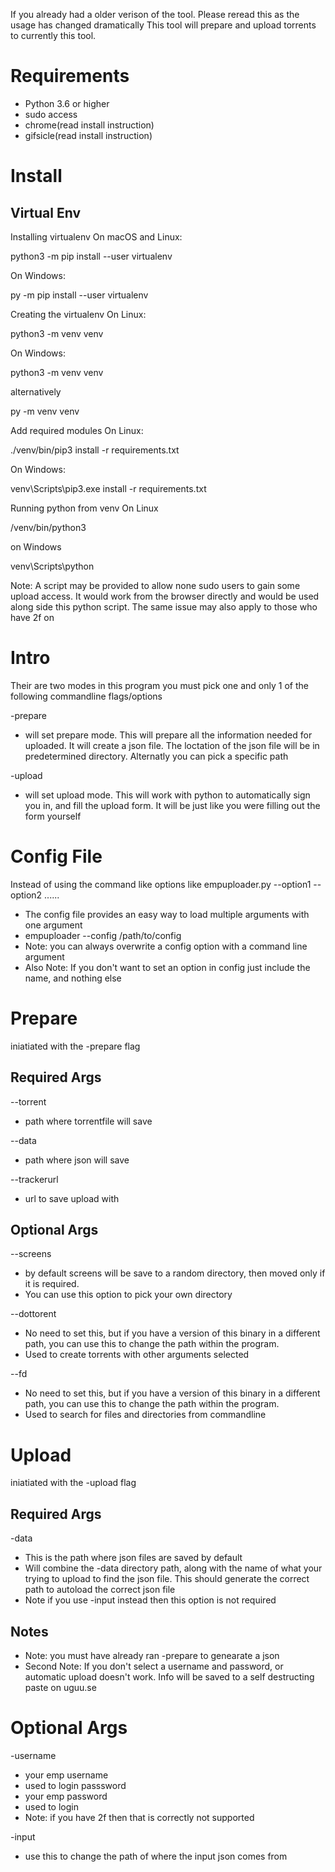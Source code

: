 If you already had a older verison of the tool. Please reread this as the usage has changed dramatically
This tool will prepare and upload torrents to currently this tool.

# Requirements
- Python 3.6 or higher
- sudo access
- chrome(read install instruction)
- gifsicle(read install instruction)

# Install

## Virtual Env

Installing virtualenv
On macOS and Linux:

python3 -m pip install --user virtualenv

On Windows:

py -m pip install --user virtualenv

Creating the virtualenv
On Linux:

python3 -m venv venv

On Windows:

python3 -m venv venv

alternatively

py -m venv venv

Add required modules
On Linux:

./venv/bin/pip3 install -r requirements.txt

On Windows:

venv\Scripts\pip3.exe install -r requirements.txt

Running python from venv
On Linux

/venv/bin/python3

on Windows

venv\Scripts\python




Note:
A script may be provided to allow none sudo users to gain some upload access. It would work from the browser directly and would be used along side this python script. The same issue may also apply to those who have 2f on


# Intro
Their are two modes in this program you must pick one and only 1 of the following commandline flags/options

-prepare 
- will set prepare mode. This will prepare all the information needed for uploaded. It will create a json file. The loctation of the json file will be in predetermined directory. Alternatly you can pick a specific path

-upload 
- will set upload mode. This will work with python to automatically sign you in, and fill the upload form. It will be just like you were filling out the form yourself

# Config File
Instead of using the command like options like empuploader.py --option1 --option2 ......
- The config file provides an easy way to load multiple arguments with one argument
- empuploader --config /path/to/config
- Note: you can always overwrite a config option with a command line argument
- Also Note: If you don't want to set an option in config just include the name, and nothing else


# Prepare

iniatiated with the -prepare flag


## Required Args


--torrent 
- path where torrentfile will  save

--data
- path where json will  save

--trackerurl
- url to save upload with

## Optional Args

--screens
- by default screens will be save to a random directory, then moved only if it is required. 
- You can use this option to pick your own directory

--dottorent
- No need to set this, but if you have a version of this binary in a different path, you can use this to change the path within the program. 
- Used to create torrents with other arguments selected

--fd
- No need to set this, but if you have a version of this binary in a different path, you can use this to change the path within the program. 
- Used to search for files and directories from commandline



# Upload

iniatiated with the -upload flag

## Required Args
-data
- This is the path where json files are saved by default
- Will combine the -data directory path, along with the name of what your trying to upload to find the json file. This should generate the correct path to autoload the correct json file
- Note if you use -input instead then this option is not required

## Notes
- Note: you must have already ran -prepare to genearate a json
- Second Note: If you don't select a username and password, or automatic upload doesn't work. Info will be saved to a self destructing paste on  uguu.se

# Optional Args

-username
- your emp username
- used to login
passsword
- your emp password
- used to login
- Note: if you have 2f then that is correctly not supported 

-input
- use this to change the path of where the input json comes from

